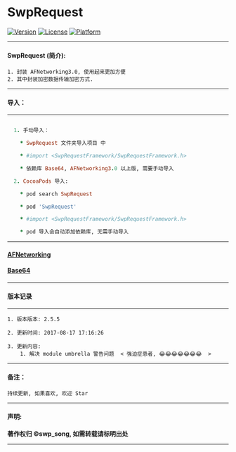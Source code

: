 # SwpRequest


[![Version](https://img.shields.io/cocoapods/v/SwpRequest.svg?style=flat)](https://img.shields.io/cocoapods/v/SwpRequest.svg?style=flat) [![License](https://img.shields.io/cocoapods/l/SwpRequest.svg?style=flat)](https://img.shields.io/cocoapods/l/SwpRequest.svg?style=flat) [![Platform](https://img.shields.io/cocoapods/p/SwpRequest.svg?style=flat)](https://img.shields.io/cocoapods/p/SwpRequest.svg?style=flat)

-------

#### SwpRequest (简介):

```
1. 封装 AFNetworking3.0, 使用起来更加方便
2. 其中封装加密数据传输加密方式.
```

-------

#### 导入：

-------

```ruby

  1. 手动导入：

    * SwpRequest 文件夹导入项目 中

    * #import <SwpRequestFramework/SwpRequestFramework.h>

    * 依赖库 Base64, AFNetworking3.0 以上版, 需要手动导入

  2. CocoaPods 导入:

  	* pod search SwpRequest

  	* pod 'SwpRequest'

  	* #import <SwpRequestFramework/SwpRequestFramework.h>

  	* pod 导入会自动添加依赖库, 无需手动导入


```

-------

#### [AFNetworking](https://github.com/AFNetworking/AFNetworking)   

#### [Base64](https://github.com/nicklockwood/Base64)

-------

#### 版本记录

-------
```
1. 版本版本: 2.5.5

2. 更新时间: 2017-08-17 17:16:26

3. 更新内容:
    1. 解决 module umbrella 警告问题  < 强迫症患者, 😂😂😂😂😂😂😂  >

```

-------

#### 备注：
```
持续更新, 如果喜欢, 欢迎 Star
```

-------

#### 声明:

**著作权归 ©swp_song, 如需转载请标明出处**

-------
